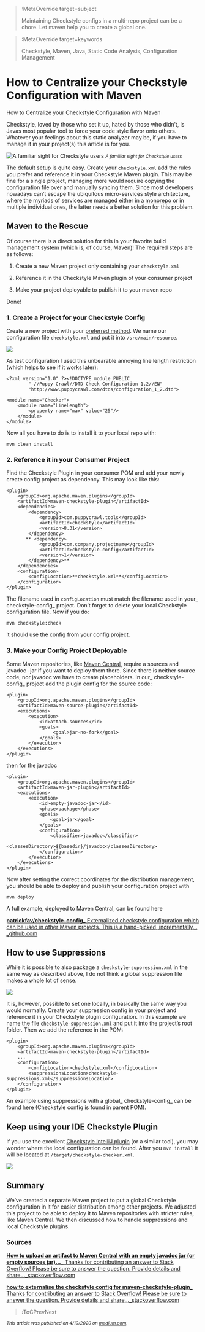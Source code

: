 

> :MetaOverride target=subject
>
> Maintaining Checkstyle configs in a multi-repo project can be a chore. Let maven help you to create a global one.


> :MetaOverride target=keywords
>
> Checkstyle, Maven, Java, Static Code Analysis, Configuration Management

# How to Centralize your Checkstyle Configuration with Maven

How to Centralize your Checkstyle Configuration with Maven

Checkstyle, loved by those who set it up, hated by those who didn’t, is Javas most popular tool to force your code style flavor onto others. Whatever your feelings about this static analyzer may be, if you have to manage it in your project(s) this article is for you.

![A familiar sight for Checkstyle users](https://cdn-images-1.medium.com/max/3268/1*XdkFokFbY9QXsq0Kal_0Kw.png)
<small>_A familiar sight for Checkstyle users_</small>

The default setup is quite easy. Create your `checkstyle.xml` add the rules you prefer and reference it in your Checkstyle Maven plugin. This may be fine for a single project, managing more would require copying the configuration file over and manually syncing them. Since most developers nowadays can’t escape the ubiquitous micro-services style architecture, where the myriads of services are managed either in a [monorepo](https://medium.com/@mattklein123/monorepos-please-dont-e9a279be011b) or in multiple individual ones, the latter needs a better solution for this problem.

## Maven to the Rescue

Of course there is a direct solution for this in your favorite build management system (which is, of course, Maven)! The required steps are as follows:

1. Create a new Maven project only containing your `checkstyle.xml`

1. Reference it in the Checkstyle Maven plugin of your consumer project

1. Make your project deployable to publish it to your maven repo

Done!

### 1. Create a Project for your Checkstyle Config

Create a new project with your [preferred method](http://maven.apache.org/archetypes/maven-archetype-simple/). We name our configuration file `checkstyle.xml` and put it into `/src/main/resource`.

![](https://cdn-images-1.medium.com/max/2000/1*Clg9ncxuFap1xMCg4gPJEA.png)

As test configuration I used this unbearable annoying line length restriction (which helps to see if it works later):
```
<?xml version="1.0" ?><!DOCTYPE module PUBLIC
        "-//Puppy Crawl//DTD Check Configuration 1.2//EN"
        "http://www.puppycrawl.com/dtds/configuration_1_2.dtd">

<module name="Checker">
    <module name="LineLength">
        <property name="max" value="25"/>
    </module>
</module>
```

Now all you have to do is to install it to your local repo with:
```
mvn clean install
```

### 2. Reference it in your Consumer Project

Find the Checkstyle Plugin in your consumer POM and add your newly create config project as dependency. This may look like this:
```
<plugin>
    <groupId>org.apache.maven.plugins</groupId>
    <artifactId>maven-checkstyle-plugin</artifactId>
    <dependencies>
        <dependency>
            <groupId>com.puppycrawl.tools</groupId>
            <artifactId>checkstyle</artifactId>
            <version>8.31</version>
        </dependency>
       ** <dependency>
            <groupId>com.company.projectname</groupId>
            <artifactId>checkstyle-config</artifactId>
            <version>1</version>
        </dependency>**
    </dependencies>
    <configuration>
        <configLocation>**checkstyle.xml**</configLocation>
    </configuration>
</plugin>
```

The filename used in `configLocation` must match the filename used in your_ checkstyle-config_ project. Don’t forget to delete your local Checkstyle configuration file. Now if you do:
```
mvn checkstyle:check
```

it should use the config from your config project.

### 3. Make your Config Project Deployable

Some Maven repositories, like [Maven Central](https://search.maven.org/), require a sources and javadoc -jar if you want to deploy them there. Since there is neither source code, nor javadoc we have to create placeholders. In our_ checkstyle-config_ project add the plugin config for the source code:
```
<plugin>
    <groupId>org.apache.maven.plugins</groupId>
    <artifactId>maven-source-plugin</artifactId>
    <executions>
        <execution>
            <id>attach-sources</id>
            <goals>
                 <goal>jar-no-fork</goal>
            </goals>
        </execution>
    </executions>
</plugin>
```

then for the javadoc
```
<plugin>
    <groupId>org.apache.maven.plugins</groupId>
    <artifactId>maven-jar-plugin</artifactId>
    <executions>
        <execution>
            <id>empty-javadoc-jar</id>
            <phase>package</phase>
            <goals>
                <goal>jar</goal>
            </goals>
            <configuration>
                <classifier>javadoc</classifier>
                <classesDirectory>${basedir}/javadoc</classesDirectory>
            </configuration>
        </execution>
    </executions>
</plugin>
```

Now after setting the correct coordinates for the distribution management, you should be able to deploy and publish your configuration project with
```
mvn deploy
```

A full example, deployed to Maven Central, can be found here

[**patrickfav/checkstyle-config**_ Externalized checkstyle configuration which can be used in other Maven projects. This is a hand-picked, incrementally…_github.com](https://github.com/patrickfav/checkstyle-config/)

## How to use Suppressions

While it is possible to also package a `checkstyle-suppression.xml` in the same way as described above, I do not think a global suppression file makes a whole lot of sense.

![](https://cdn-images-1.medium.com/max/2568/1*M0RDHsE9W9keSGFPT2GeGQ.png)

It is, however, possible to set one locally, in basically the same way you would normally. Create your suppression config in your project and reference it in your Checkstyle plugin configuration. In this example we name the file `checkstyle-suppression.xml` and put it into the project’s root folder. Then we add the reference in the POM:
```
<plugin>
    <groupId>org.apache.maven.plugins</groupId>
    <artifactId>maven-checkstyle-plugin</artifactId>
    ...
    <configuration>
        <configLocation>checkstyle.xml</configLocation>
        <suppressionsLocation>checkstyle-suppressions.xml</suppressionsLocation>
    </configuration>
</plugin>
```

An example using suppressions with a global_ checkstyle-config_ can be found [here](https://github.com/patrickfav/density-converter) (Checkstyle config is found in parent POM).

## Keep using your IDE Checkstyle Plugin

If you use the excellent [Checkstyle IntelliJ plugin](https://plugins.jetbrains.com/plugin/1065-checkstyle-idea) (or a similar tool), you may wonder where the local configuration can be found. After you `mvn install` it will be located at `/target/checkstyle-checker.xml`.

![](https://cdn-images-1.medium.com/max/3116/1*c-kOGSr6Knb_gH6AJ1zQhg.png)

## Summary

We’ve created a separate Maven project to put a global Checkstyle configuration in it for easier distribution among other projects. We adjusted this project to be able to deploy it to Maven repositories with stricter rules, like Maven Central. We then discussed how to handle suppressions and local Checkstyle plugins.

### Sources

[**How to upload an artifact to Maven Central with an empty javadoc jar (or empty sources jar)…**_ Thanks for contributing an answer to Stack Overflow! Please be sure to answer the question. Provide details and share…_stackoverflow.com](https://stackoverflow.com/a/53707024/774398)

[**how to externalise the checkstyle config for maven-checkstyle-plugin**_ Thanks for contributing an answer to Stack Overflow! Please be sure to answer the question. Provide details and share…_stackoverflow.com](https://stackoverflow.com/questions/19682455/how-to-externalise-the-checkstyle-config-for-maven-checkstyle-plugin/19690484#19690484)

> :ToCPrevNext


<small>_This article was published on 4/19/2020 on [medium.com](https://codeburst.io/how-to-centralize-your-checkstyle-configuration-with-maven-7575eacd7295)._</small>